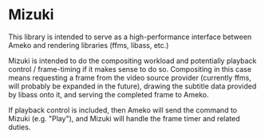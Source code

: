 # Mizuki

This library is intended to serve as a high-performance interface between Ameko and rendering libraries (ffms, libass,
etc.)

Mizuki is intended to do the compositing workload and potentially playback control / frame-timing if it makes sense to
do so. Compositing in this case means requesting a frame from the video source provider (currently ffms, will probably
be expanded in the future), drawing the subtitle data provided by libass onto it, and serving the completed frame to
Ameko.

If playback control is included, then Ameko will send the command to Mizuki (e.g. "Play"), and Mizuki will handle the
frame timer and related duties.